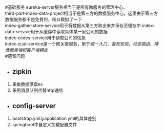 #基础服务
eureka-server服务相当于是所有微服务的管理中心。  
third-part-index-data-project相当于是第三方的数据服务中心，这里由于第三方数据服务都不是免费的，所以模拟了一下  
index-gather-store-service用于将数据从第三方取出来并保存至缓存中
index-data-service用于从缓存中读取具体某一家公司的数据  
index-codes-service用于读取公司的信息  
index-zuul-service是一个网关微服务，用于*统一入口*，*鉴权校验*，*动态路由*，*降低服务端和客户端耦合*  
#遗留问题
+ ## zipkin
1. 采集数据落盘es
2. 采用消息队列代替http通信
+ ## config-server
1. bootstrap.yml与application.yml的具体差别
2. springboot中自定义加载配置文件
